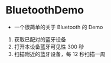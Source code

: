 # BluetoothDemo

- 一个很简单的关于 Bluetooth 的 Demo
1. 获取已配对的蓝牙设备
2. 打开本设备蓝牙可见性 300 秒
3. 扫描附近的蓝牙设备，每 12 秒扫描一周

